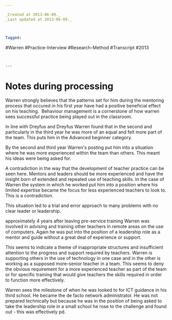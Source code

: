 ```yaml
---

_Created at 2013-06-09._
_Last updated at 2013-06-09._



Tagged: 
```
#Warren #Practice-Interview #Research-Method #Transcript #2013
```


---
```


# Notes during processing


Warren strongly believes that the patterns set for him during the mentoring process that occured in his first year have had a positive beneficial effect on his teaching. 
Behaviour management is a cornerstone of how warren sees successful practice being played out in the classroom.

In line with Dreyfus and Dreyfus Warren found that in the second and particularly in the third year he was more of an equal and felt more part of the team. This puts him in the Advanced beginner category.

By the second and third year Warren's posting put him into a situation where he was more experienced within the team than others. This meant his ideas were being asked for.

A contradiction in the way that the development of teacher practice can be seen here. Mentors and leaders should be more experienced and have the insight born of extended and repeated use of teaching skills. In the case of Warren the system in which he worked put him into a position where his limited expertise became the focus for less experienced teachers to look to. This is a contradiction.

This situation led to a trial and error approach to many problems with no clear leader or leadership.

approximately 4 years after leaving pre-service training Warren was involved in advising and training other teachers in remote areas on the use of computers. Again he was put into the position of a leadership role as a mentor and guide without a great deal of experience or support.

This seems to indicate a theme of inappropriate structures and insufficient attention to the progress and support required by teachers. Warren is supporting others in the use of technology in one case and in the other is working as a supposed more-senior teacher in a team. This seems to deny the obvious requirement for a more experienced teacher as part of the team or for specific training that would give teachers the skills required in order to function more effectively.

Warren sees the milestone of when he was looked to for ICT guidance in his third school. He became the de facto network administrator. He was not prepared technically but because he was in the position of being asked to take the leadership role in a small school he rose to the challenge and found out - this was effectively pd.

